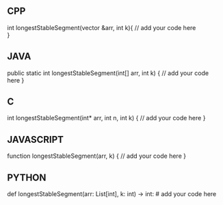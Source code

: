 ## CPP

int longestStableSegment(vector<int> &arr, int k){
    // add your code here    
}

## JAVA

public static int longestStableSegment(int[] arr, int k) {
    // add your code here
}

## C

int longestStableSegment(int* arr, int n, int k) {
    // add your code here
}

## JAVASCRIPT

function longestStableSegment(arr, k) {
    // add your code here
}

## PYTHON


def longestStableSegment(arr: List[int], k: int) -> int:
    # add your code here